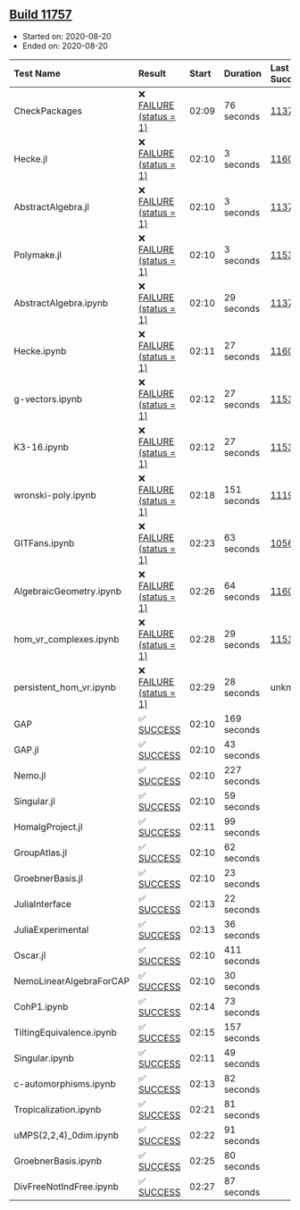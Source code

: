 ## [Build 11757](https://oscarci.mathematik.uni-kl.de/job/oscar/11757/)

* Started on: 2020-08-20
* Ended on: 2020-08-20

| Test Name    | Result | Start | Duration | Last Success | First Failure |
|:-------------|:-------|:------|:---------|:-------------|:--------------|
| CheckPackages | ❌ [FAILURE (status = 1)](https://oscarci.mathematik.uni-kl.de/job/oscar/11757/artifact/logs/build-11757/CheckPackages.log) | 02:09 | 76 seconds | [11376](https://oscarci.mathematik.uni-kl.de/job/oscar/11376/) | [11377](https://oscarci.mathematik.uni-kl.de/job/oscar/11377/) |
| Hecke.jl | ❌ [FAILURE (status = 1)](https://oscarci.mathematik.uni-kl.de/job/oscar/11757/artifact/logs/build-11757/Hecke.jl.log) | 02:10 | 3 seconds | [11602](https://oscarci.mathematik.uni-kl.de/job/oscar/11602/) | [11603](https://oscarci.mathematik.uni-kl.de/job/oscar/11603/) |
| AbstractAlgebra.jl | ❌ [FAILURE (status = 1)](https://oscarci.mathematik.uni-kl.de/job/oscar/11757/artifact/logs/build-11757/AbstractAlgebra.jl.log) | 02:10 | 3 seconds | [11376](https://oscarci.mathematik.uni-kl.de/job/oscar/11376/) | [11377](https://oscarci.mathematik.uni-kl.de/job/oscar/11377/) |
| Polymake.jl | ❌ [FAILURE (status = 1)](https://oscarci.mathematik.uni-kl.de/job/oscar/11757/artifact/logs/build-11757/Polymake.jl.log) | 02:10 | 3 seconds | [11532](https://oscarci.mathematik.uni-kl.de/job/oscar/11532/) | [11533](https://oscarci.mathematik.uni-kl.de/job/oscar/11533/) |
| AbstractAlgebra.ipynb | ❌ [FAILURE (status = 1)](https://oscarci.mathematik.uni-kl.de/job/oscar/11757/artifact/logs/build-11757/AbstractAlgebra.ipynb.log) | 02:10 | 29 seconds | [11376](https://oscarci.mathematik.uni-kl.de/job/oscar/11376/) | [11377](https://oscarci.mathematik.uni-kl.de/job/oscar/11377/) |
| Hecke.ipynb | ❌ [FAILURE (status = 1)](https://oscarci.mathematik.uni-kl.de/job/oscar/11757/artifact/logs/build-11757/Hecke.ipynb.log) | 02:11 | 27 seconds | [11602](https://oscarci.mathematik.uni-kl.de/job/oscar/11602/) | [11603](https://oscarci.mathematik.uni-kl.de/job/oscar/11603/) |
| g-vectors.ipynb | ❌ [FAILURE (status = 1)](https://oscarci.mathematik.uni-kl.de/job/oscar/11757/artifact/logs/build-11757/g-vectors.ipynb.log) | 02:12 | 27 seconds | [11532](https://oscarci.mathematik.uni-kl.de/job/oscar/11532/) | [11533](https://oscarci.mathematik.uni-kl.de/job/oscar/11533/) |
| K3-16.ipynb | ❌ [FAILURE (status = 1)](https://oscarci.mathematik.uni-kl.de/job/oscar/11757/artifact/logs/build-11757/K3-16.ipynb.log) | 02:12 | 27 seconds | [11532](https://oscarci.mathematik.uni-kl.de/job/oscar/11532/) | [11533](https://oscarci.mathematik.uni-kl.de/job/oscar/11533/) |
| wronski-poly.ipynb | ❌ [FAILURE (status = 1)](https://oscarci.mathematik.uni-kl.de/job/oscar/11757/artifact/logs/build-11757/wronski-poly.ipynb.log) | 02:18 | 151 seconds | [11192](https://oscarci.mathematik.uni-kl.de/job/oscar/11192/) | [11193](https://oscarci.mathematik.uni-kl.de/job/oscar/11193/) |
| GITFans.ipynb | ❌ [FAILURE (status = 1)](https://oscarci.mathematik.uni-kl.de/job/oscar/11757/artifact/logs/build-11757/GITFans.ipynb.log) | 02:23 | 63 seconds | [10566](https://oscarci.mathematik.uni-kl.de/job/oscar/10566/) | [10567](https://oscarci.mathematik.uni-kl.de/job/oscar/10567/) |
| AlgebraicGeometry.ipynb | ❌ [FAILURE (status = 1)](https://oscarci.mathematik.uni-kl.de/job/oscar/11757/artifact/logs/build-11757/AlgebraicGeometry.ipynb.log) | 02:26 | 64 seconds | [11602](https://oscarci.mathematik.uni-kl.de/job/oscar/11602/) | [11603](https://oscarci.mathematik.uni-kl.de/job/oscar/11603/) |
| hom_vr_complexes.ipynb | ❌ [FAILURE (status = 1)](https://oscarci.mathematik.uni-kl.de/job/oscar/11757/artifact/logs/build-11757/hom_vr_complexes.ipynb.log) | 02:28 | 29 seconds | [11532](https://oscarci.mathematik.uni-kl.de/job/oscar/11532/) | [11533](https://oscarci.mathematik.uni-kl.de/job/oscar/11533/) |
| persistent_hom_vr.ipynb | ❌ [FAILURE (status = 1)](https://oscarci.mathematik.uni-kl.de/job/oscar/11757/artifact/logs/build-11757/persistent_hom_vr.ipynb.log) | 02:29 | 28 seconds | unknown | unknown |
| GAP | ✅ [SUCCESS](https://oscarci.mathematik.uni-kl.de/job/oscar/11757/artifact/logs/build-11757/GAP.log) | 02:10 | 169 seconds |  |  |
| GAP.jl | ✅ [SUCCESS](https://oscarci.mathematik.uni-kl.de/job/oscar/11757/artifact/logs/build-11757/GAP.jl.log) | 02:10 | 43 seconds |  |  |
| Nemo.jl | ✅ [SUCCESS](https://oscarci.mathematik.uni-kl.de/job/oscar/11757/artifact/logs/build-11757/Nemo.jl.log) | 02:10 | 227 seconds |  |  |
| Singular.jl | ✅ [SUCCESS](https://oscarci.mathematik.uni-kl.de/job/oscar/11757/artifact/logs/build-11757/Singular.jl.log) | 02:10 | 59 seconds |  |  |
| HomalgProject.jl | ✅ [SUCCESS](https://oscarci.mathematik.uni-kl.de/job/oscar/11757/artifact/logs/build-11757/HomalgProject.jl.log) | 02:11 | 99 seconds |  |  |
| GroupAtlas.jl | ✅ [SUCCESS](https://oscarci.mathematik.uni-kl.de/job/oscar/11757/artifact/logs/build-11757/GroupAtlas.jl.log) | 02:10 | 62 seconds |  |  |
| GroebnerBasis.jl | ✅ [SUCCESS](https://oscarci.mathematik.uni-kl.de/job/oscar/11757/artifact/logs/build-11757/GroebnerBasis.jl.log) | 02:10 | 23 seconds |  |  |
| JuliaInterface | ✅ [SUCCESS](https://oscarci.mathematik.uni-kl.de/job/oscar/11757/artifact/logs/build-11757/JuliaInterface.log) | 02:13 | 22 seconds |  |  |
| JuliaExperimental | ✅ [SUCCESS](https://oscarci.mathematik.uni-kl.de/job/oscar/11757/artifact/logs/build-11757/JuliaExperimental.log) | 02:13 | 36 seconds |  |  |
| Oscar.jl | ✅ [SUCCESS](https://oscarci.mathematik.uni-kl.de/job/oscar/11757/artifact/logs/build-11757/Oscar.jl.log) | 02:10 | 411 seconds |  |  |
| NemoLinearAlgebraForCAP | ✅ [SUCCESS](https://oscarci.mathematik.uni-kl.de/job/oscar/11757/artifact/logs/build-11757/NemoLinearAlgebraForCAP.log) | 02:10 | 30 seconds |  |  |
| CohP1.ipynb | ✅ [SUCCESS](https://oscarci.mathematik.uni-kl.de/job/oscar/11757/artifact/logs/build-11757/CohP1.ipynb.log) | 02:14 | 73 seconds |  |  |
| TiltingEquivalence.ipynb | ✅ [SUCCESS](https://oscarci.mathematik.uni-kl.de/job/oscar/11757/artifact/logs/build-11757/TiltingEquivalence.ipynb.log) | 02:15 | 157 seconds |  |  |
| Singular.ipynb | ✅ [SUCCESS](https://oscarci.mathematik.uni-kl.de/job/oscar/11757/artifact/logs/build-11757/Singular.ipynb.log) | 02:11 | 49 seconds |  |  |
| c-automorphisms.ipynb | ✅ [SUCCESS](https://oscarci.mathematik.uni-kl.de/job/oscar/11757/artifact/logs/build-11757/c-automorphisms.ipynb.log) | 02:13 | 82 seconds |  |  |
| Tropicalization.ipynb | ✅ [SUCCESS](https://oscarci.mathematik.uni-kl.de/job/oscar/11757/artifact/logs/build-11757/Tropicalization.ipynb.log) | 02:21 | 81 seconds |  |  |
| uMPS(2,2,4)_0dim.ipynb | ✅ [SUCCESS](https://oscarci.mathematik.uni-kl.de/job/oscar/11757/artifact/logs/build-11757/uMPS-2-2-4-_0dim.ipynb.log) | 02:22 | 91 seconds |  |  |
| GroebnerBasis.ipynb | ✅ [SUCCESS](https://oscarci.mathematik.uni-kl.de/job/oscar/11757/artifact/logs/build-11757/GroebnerBasis.ipynb.log) | 02:25 | 80 seconds |  |  |
| DivFreeNotIndFree.ipynb | ✅ [SUCCESS](https://oscarci.mathematik.uni-kl.de/job/oscar/11757/artifact/logs/build-11757/DivFreeNotIndFree.ipynb.log) | 02:27 | 87 seconds |  |  |
